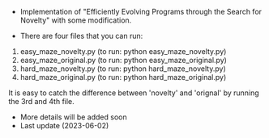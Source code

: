 - Implementation of "Efficiently Evolving Programs through the Search for Novelty" with some modification. 

- There are four files that you can run:
1. easy_maze_novelty.py (to run: python easy_maze_novelty.py)
2. easy_maze_original.py (to run: python easy_maze_original.py)
3. hard_maze_novelty.py (to run: python hard_maze_novelty.py)
4. hard_maze_original.py (to run: python hard_maze_original.py)

It is easy to catch the difference between 'novelty' and 'orignal' by running the 3rd and 4th file.

- More details will be added soon 
- Last update (2023-06-02)
